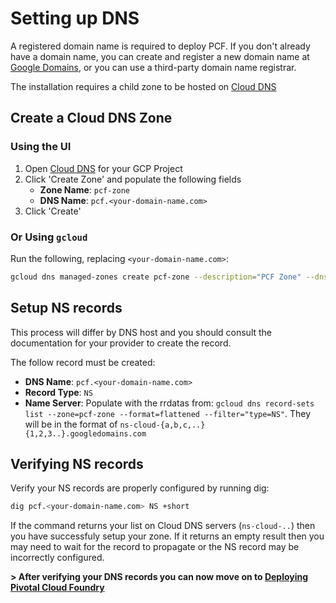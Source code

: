 # Setting up DNS

A registered domain name is required to deploy PCF. If you don't already
have a domain name, you can create and register a new domain name at
[Google Domains](https://domains.google), or you can use a third-party
domain name registrar.

The installation requires a child zone to be hosted on [Cloud DNS](https://cloud.google.com/dns/docs/)

## Create a Cloud DNS Zone

### Using the UI

1. Open [Cloud DNS](https://console.cloud.google.com/net-services/dns/zones) for your GCP Project
1. Click 'Create Zone' and populate the following fields
   - **Zone Name**: `pcf-zone`
   - **DNS Name**: `pcf.<your-domain-name.com>`
1. Click 'Create'

### Or Using `gcloud`

Run the following, replacing `<your-domain-name.com>`:

```bash
gcloud dns managed-zones create pcf-zone --description="PCF Zone" --dns-name="pcf.<your-domain-name.com>"
```

## Setup NS records

This process will differ by DNS host and you should consult the documentation
for your provider to create the record.

The follow record must be created:

- **DNS Name**: `pcf.<your-domain-name.com>`
- **Record Type**: `NS`
- **Name Server**: Populate with the rrdatas from: `gcloud dns record-sets list --zone=pcf-zone --format=flattened --filter="type=NS"`.
  They will be in the format of `ns-cloud-{a,b,c,..}{1,2,3..}.googledomains.com`

## Verifying NS records

Verify your NS records are properly configured by running dig:

```bash
dig pcf.<your-domain-name.com> NS +short
```

If the command returns your list on Cloud DNS servers (`ns-cloud-..`)
then you have successfuly setup your zone. If it returns an empty result
then you may need to wait for the record to propagate or the NS record may
be incorrectly configured.

**> After verifying your DNS records you can now move on to [Deploying Pivotal Cloud Foundry](./quick-deployment.md)**

